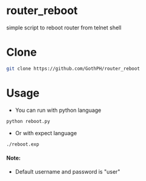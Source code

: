 # router_reboot
simple script to reboot router from telnet shell

# Clone
```bash
git clone https://github.com/GothPH/router_reboot
```

# Usage
+ You can run with python language
```bash
python reboot.py
```
+ Or with expect language
```bash
./reboot.exp
```

#### Note:                
+ Default username and password is "user"
